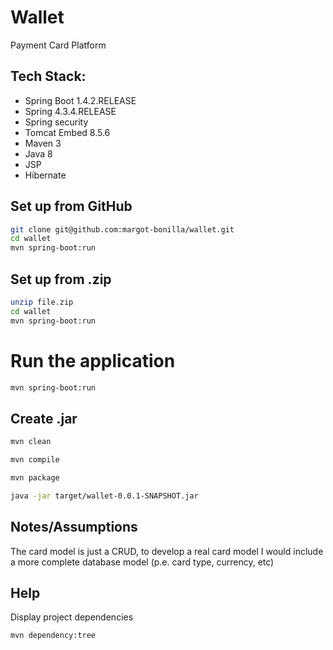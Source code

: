 # Wallet
 Payment Card Platform
 
## Tech Stack: 
* Spring Boot 1.4.2.RELEASE
* Spring 4.3.4.RELEASE
* Spring security
* Tomcat Embed 8.5.6
* Maven 3
* Java 8
* JSP
* Hibernate

## Set up from GitHub
```bash
git clone git@github.com:margot-bonilla/wallet.git
cd wallet
mvn spring-boot:run
```
## Set up from .zip
```bash
unzip file.zip
cd wallet
mvn spring-boot:run
```

# Run the application
```bash
mvn spring-boot:run
```

## Create .jar
```bash
mvn clean
```
```bash
mvn compile
``` 

```bash
mvn package
``` 

```bash
java -jar target/wallet-0.0.1-SNAPSHOT.jar
``` 

## Notes/Assumptions
The card model is just a CRUD, to develop a real card model I would include a more complete database model (p.e. card type, currency, etc)

## Help
Display project dependencies
```bash
mvn dependency:tree
```